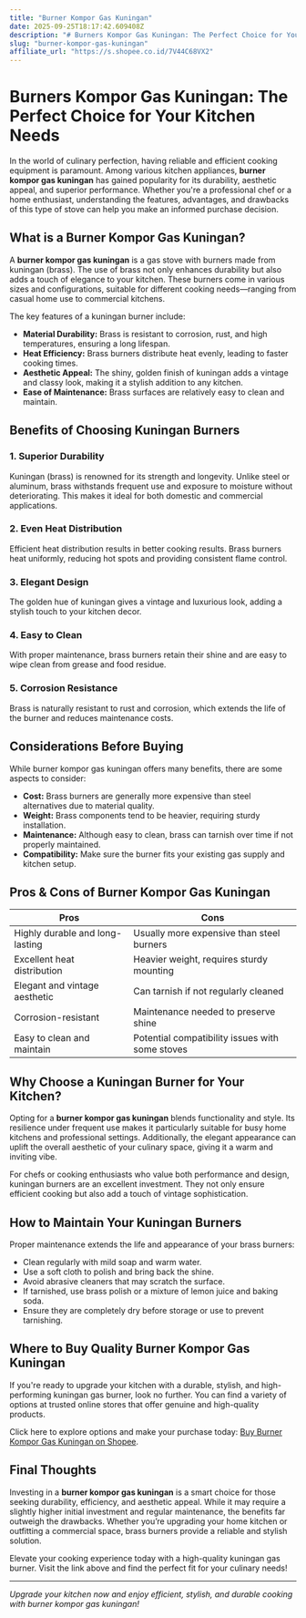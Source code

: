 ```yaml
---
title: "Burner Kompor Gas Kuningan"
date: 2025-09-25T18:17:42.609408Z
description: "# Burners Kompor Gas Kuningan: The Perfect Choice for Your Kitchen Needs..."
slug: "burner-kompor-gas-kuningan"
affiliate_url: "https://s.shopee.co.id/7V44C68VX2"
---
```

# Burners Kompor Gas Kuningan: The Perfect Choice for Your Kitchen Needs

In the world of culinary perfection, having reliable and efficient cooking equipment is paramount. Among various kitchen appliances, **burner kompor gas kuningan** has gained popularity for its durability, aesthetic appeal, and superior performance. Whether you're a professional chef or a home enthusiast, understanding the features, advantages, and drawbacks of this type of stove can help you make an informed purchase decision.

## What is a Burner Kompor Gas Kuningan?

A **burner kompor gas kuningan** is a gas stove with burners made from kuningan (brass). The use of brass not only enhances durability but also adds a touch of elegance to your kitchen. These burners come in various sizes and configurations, suitable for different cooking needs—ranging from casual home use to commercial kitchens.

The key features of a kuningan burner include:

- **Material Durability:** Brass is resistant to corrosion, rust, and high temperatures, ensuring a long lifespan.
- **Heat Efficiency:** Brass burners distribute heat evenly, leading to faster cooking times.
- **Aesthetic Appeal:** The shiny, golden finish of kuningan adds a vintage and classy look, making it a stylish addition to any kitchen.
- **Ease of Maintenance:** Brass surfaces are relatively easy to clean and maintain.

## Benefits of Choosing Kuningan Burners

### 1. Superior Durability

Kuningan (brass) is renowned for its strength and longevity. Unlike steel or aluminum, brass withstands frequent use and exposure to moisture without deteriorating. This makes it ideal for both domestic and commercial applications.

### 2. Even Heat Distribution

Efficient heat distribution results in better cooking results. Brass burners heat uniformly, reducing hot spots and providing consistent flame control.

### 3. Elegant Design

The golden hue of kuningan gives a vintage and luxurious look, adding a stylish touch to your kitchen decor.

### 4. Easy to Clean

With proper maintenance, brass burners retain their shine and are easy to wipe clean from grease and food residue.

### 5. Corrosion Resistance

Brass is naturally resistant to rust and corrosion, which extends the life of the burner and reduces maintenance costs.

## Considerations Before Buying

While burner kompor gas kuningan offers many benefits, there are some aspects to consider:

- **Cost:** Brass burners are generally more expensive than steel alternatives due to material quality.
- **Weight:** Brass components tend to be heavier, requiring sturdy installation.
- **Maintenance:** Although easy to clean, brass can tarnish over time if not properly maintained.
- **Compatibility:** Make sure the burner fits your existing gas supply and kitchen setup.

## Pros & Cons of Burner Kompor Gas Kuningan

| Pros                                    | Cons                                    |
|-----------------------------------------|----------------------------------------|
| Highly durable and long-lasting       | Usually more expensive than steel burners |
| Excellent heat distribution            | Heavier weight, requires sturdy mounting  |
| Elegant and vintage aesthetic          | Can tarnish if not regularly cleaned  |
| Corrosion-resistant                    | Maintenance needed to preserve shine |
| Easy to clean and maintain             | Potential compatibility issues with some stoves |

## Why Choose a Kuningan Burner for Your Kitchen?

Opting for a **burner kompor gas kuningan** blends functionality and style. Its resilience under frequent use makes it particularly suitable for busy home kitchens and professional settings. Additionally, the elegant appearance can uplift the overall aesthetic of your culinary space, giving it a warm and inviting vibe.

For chefs or cooking enthusiasts who value both performance and design, kuningan burners are an excellent investment. They not only ensure efficient cooking but also add a touch of vintage sophistication.

## How to Maintain Your Kuningan Burners

Proper maintenance extends the life and appearance of your brass burners:

- Clean regularly with mild soap and warm water.
- Use a soft cloth to polish and bring back the shine.
- Avoid abrasive cleaners that may scratch the surface.
- If tarnished, use brass polish or a mixture of lemon juice and baking soda.
- Ensure they are completely dry before storage or use to prevent tarnishing.

## Where to Buy Quality Burner Kompor Gas Kuningan

If you're ready to upgrade your kitchen with a durable, stylish, and high-performing kuningan gas burner, look no further. You can find a variety of options at trusted online stores that offer genuine and high-quality products.

Click here to explore options and make your purchase today: [Buy Burner Kompor Gas Kuningan on Shopee](https://s.shopee.co.id/7V44C68VX2).

## Final Thoughts

Investing in a **burner kompor gas kuningan** is a smart choice for those seeking durability, efficiency, and aesthetic appeal. While it may require a slightly higher initial investment and regular maintenance, the benefits far outweigh the drawbacks. Whether you’re upgrading your home kitchen or outfitting a commercial space, brass burners provide a reliable and stylish solution.

Elevate your cooking experience today with a high-quality kuningan gas burner. Visit the link above and find the perfect fit for your culinary needs!

---

*Upgrade your kitchen now and enjoy efficient, stylish, and durable cooking with burner kompor gas kuningan!*
